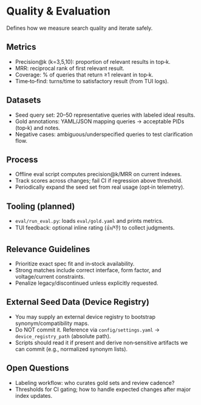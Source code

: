 # Quality & Evaluation

Defines how we measure search quality and iterate safely.

## Metrics
- Precision@k (k=3,5,10): proportion of relevant results in top‑k.
- MRR: reciprocal rank of first relevant result.
- Coverage: % of queries that return ≥1 relevant in top‑k.
- Time‑to‑find: turns/time to satisfactory result (from TUI logs).

## Datasets
- Seed query set: 20–50 representative queries with labeled ideal results.
- Gold annotations: YAML/JSON mapping queries → acceptable PIDs (top‑k) and notes.
- Negative cases: ambiguous/underspecified queries to test clarification flow.

## Process
- Offline eval script computes precision@k/MRR on current indexes.
- Track scores across changes; fail CI if regression above threshold.
- Periodically expand the seed set from real usage (opt‑in telemetry).

## Tooling (planned)
- `eval/run_eval.py`: loads `eval/gold.yaml` and prints metrics.
- TUI feedback: optional inline rating (👍/👎) to collect judgments.

## Relevance Guidelines
- Prioritize exact spec fit and in‑stock availability.
- Strong matches include correct interface, form factor, and voltage/current constraints.
- Penalize legacy/discontinued unless explicitly requested.

## External Seed Data (Device Registry)
- You may supply an external device registry to bootstrap synonym/compatibility maps.
- Do NOT commit it. Reference via `config/settings.yaml` → `device_registry_path` (absolute path).
- Scripts should read it if present and derive non‑sensitive artifacts we can commit (e.g., normalized synonym lists).

## Open Questions
- Labeling workflow: who curates gold sets and review cadence?
- Thresholds for CI gating; how to handle expected changes after major index updates.
